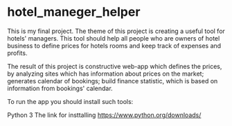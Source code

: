 # hotel_maneger_helper
This is my final project. The theme of this project is creating a useful tool for hotels' managers. This tool should help all people who are owners of hotel business to define prices for hotels rooms and keep track of expenses and profits.

The result of this project is constructive web-app which defines the prices, by analyzing sites which has information about prices on the market; generates calendar of bookings; build finance statistic, which is based on information from bookings' calendar.  

To run the app you should install such tools:

Python 3
The link for insttalling https://www.python.org/downloads/


